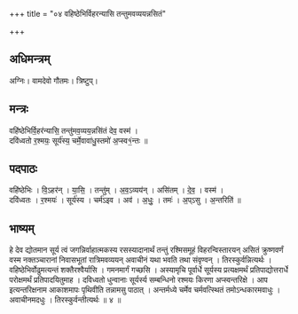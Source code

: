 +++
title = "०४ वहिष्ठेभिर्विहरन्यासि तन्तुमवव्ययन्नसितं"

+++
## अधिमन्त्रम्
अग्निः। वामदेवो गौतमः। त्रिष्टुप्।

## मन्त्रः
वहि॑ष्ठेभिर्वि॒हर॑न्यासि॒ तन्तु॑मव॒व्यय॒न्नसि॑तं देव॒ वस्म॑ ।  
दवि॑ध्वतो र॒श्मयः॒ सूर्य॑स्य॒ चर्मे॒वावा॑धु॒स्तमो॑ अ॒प्स्व१॒॑न्तः ॥

## पदपाठः
वहि॑ष्ठेभिः । वि॒ऽहर॑न् । या॒सि॒ । तन्तु॑म् । अ॒व॒ऽव्यय॑न् । असि॑तम् । दे॒व॒ । वस्म॑ ।  
दवि॑ध्वतः । र॒श्मयः॑ । सूर्य॑स्य । चर्म॑ऽइव । अव॑ । अ॒धुः॒ । तमः॑ । अ॒प्ऽसु । अ॒न्तरिति॑ ॥

## भाष्यम्
हे देव द्योतमान सूर्य त्वं जगन्निर्वाहात्मकस्य रसस्यादानार्थं तन्तुं रश्मिसमूहं विहरन्विस्तारयन् असितं क्रुष्णवर्णं वस्म नक्तञ्चारानां निवासभूतां रात्रिमवव्ययन् अवाचीनं यथा भवति तथा संवृण्वन् । तिरस्कुर्वन्नित्यर्थः । वहिष्ठेभिर्वोढुमत्यन्तं शक्तैरश्वैर्यासि । गमनमार्गं गच्छसि । अस्यामृचि पूर्वार्धे सूर्यस्य प्रत्यक्षमर्थं प्रतिपाद्योत्तरार्धे परोक्षमर्थं प्रतिपादयितुमाह । दविध्वतो धुन्वानाः सूर्यर्स्य सम्बन्धिनो रश्मयः किरणा अप्स्वन्तरिक्षे । आप इत्यन्तरिक्षनाम आकाशमापः पृथिवीति तन्नामसु पाठात् । अन्तर्मध्ये चर्मेव चर्मवत्स्थितं तमोऽन्धकारमवाधुः । अवाचीनमदधुः । तिरस्कुर्वन्तीत्यर्थः ॥ ४ ॥